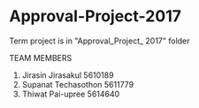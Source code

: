 # Approval-Project-2017
Term project is in "Approval_Project_ 2017" folder

TEAM MEMBERS
1. Jirasin Jirasakul 5610189
2. Supanat Techasothon 5611779
3. Thiwat Pai-upree 5614640